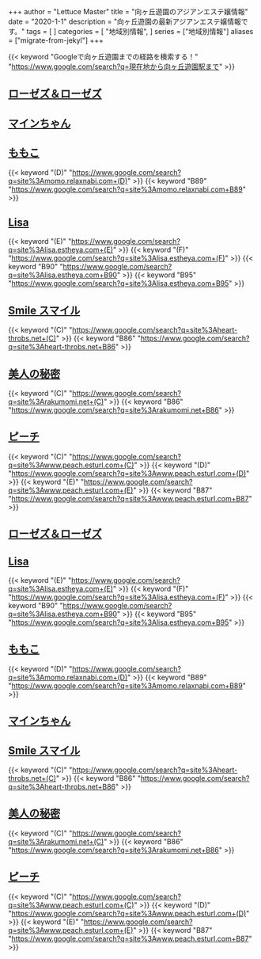 +++
author = "Lettuce Master"
title = "向ヶ丘遊園のアジアンエステ嬢情報"
date = "2020-1-1"
description = "向ヶ丘遊園の最新アジアンエステ嬢情報です。"
tags = [
]
categories = [
    "地域別情報",
]
series = ["地域別情報"]
aliases = ["migrate-from-jekyl"]
+++

{{< keyword "Googleで向ヶ丘遊園までの経路を検索する！" "https://www.google.com/search?q=現在地から向ヶ丘遊園駅まで" >}}

## [ローゼズ＆ローゼズ](http://est70.jp/r2/)


## [マインちゃん](http://est70.xyz/mai/)


## [ももこ](http://momo.relaxnabi.com/)
{{< keyword "(D)" "https://www.google.com/search?q=site%3Amomo.relaxnabi.com+(D)" >}} {{< keyword "B89" "https://www.google.com/search?q=site%3Amomo.relaxnabi.com+B89" >}} 

## [Lisa](http://lisa.estheya.com/)
{{< keyword "(E)" "https://www.google.com/search?q=site%3Alisa.estheya.com+(E)" >}} {{< keyword "(F)" "https://www.google.com/search?q=site%3Alisa.estheya.com+(F)" >}} {{< keyword "B90" "https://www.google.com/search?q=site%3Alisa.estheya.com+B90" >}} {{< keyword "B95" "https://www.google.com/search?q=site%3Alisa.estheya.com+B95" >}} 

## [Smile スマイル](http://heart-throbs.net/)
{{< keyword "(C)" "https://www.google.com/search?q=site%3Aheart-throbs.net+(C)" >}} {{< keyword "B86" "https://www.google.com/search?q=site%3Aheart-throbs.net+B86" >}} 

## [美人の秘密](http://rakumomi.net/)
{{< keyword "(C)" "https://www.google.com/search?q=site%3Arakumomi.net+(C)" >}} {{< keyword "B86" "https://www.google.com/search?q=site%3Arakumomi.net+B86" >}} 

## [ピーチ](http://www.peach.esturl.com/)
{{< keyword "(C)" "https://www.google.com/search?q=site%3Awww.peach.esturl.com+(C)" >}} {{< keyword "(D)" "https://www.google.com/search?q=site%3Awww.peach.esturl.com+(D)" >}} {{< keyword "(E)" "https://www.google.com/search?q=site%3Awww.peach.esturl.com+(E)" >}} {{< keyword "B87" "https://www.google.com/search?q=site%3Awww.peach.esturl.com+B87" >}} 

## [ローゼズ＆ローゼズ](http://est70.jp/r2/)


## [Lisa](http://lisa.estheya.com/)
{{< keyword "(E)" "https://www.google.com/search?q=site%3Alisa.estheya.com+(E)" >}} {{< keyword "(F)" "https://www.google.com/search?q=site%3Alisa.estheya.com+(F)" >}} {{< keyword "B90" "https://www.google.com/search?q=site%3Alisa.estheya.com+B90" >}} {{< keyword "B95" "https://www.google.com/search?q=site%3Alisa.estheya.com+B95" >}} 

## [ももこ](http://momo.relaxnabi.com/)
{{< keyword "(D)" "https://www.google.com/search?q=site%3Amomo.relaxnabi.com+(D)" >}} {{< keyword "B89" "https://www.google.com/search?q=site%3Amomo.relaxnabi.com+B89" >}} 

## [マインちゃん](http://est70.xyz/mai/)


## [Smile スマイル](http://heart-throbs.net/)
{{< keyword "(C)" "https://www.google.com/search?q=site%3Aheart-throbs.net+(C)" >}} {{< keyword "B86" "https://www.google.com/search?q=site%3Aheart-throbs.net+B86" >}} 

## [美人の秘密](http://rakumomi.net/)
{{< keyword "(C)" "https://www.google.com/search?q=site%3Arakumomi.net+(C)" >}} {{< keyword "B86" "https://www.google.com/search?q=site%3Arakumomi.net+B86" >}} 

## [ピーチ](http://www.peach.esturl.com/)
{{< keyword "(C)" "https://www.google.com/search?q=site%3Awww.peach.esturl.com+(C)" >}} {{< keyword "(D)" "https://www.google.com/search?q=site%3Awww.peach.esturl.com+(D)" >}} {{< keyword "(E)" "https://www.google.com/search?q=site%3Awww.peach.esturl.com+(E)" >}} {{< keyword "B87" "https://www.google.com/search?q=site%3Awww.peach.esturl.com+B87" >}} 

